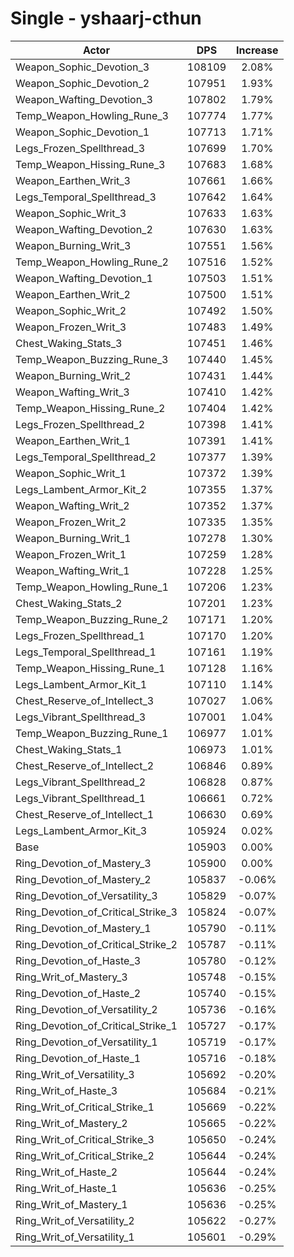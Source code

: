 # Single - yshaarj-cthun
| Actor | DPS | Increase |
|---|:---:|:---:|
|Weapon_Sophic_Devotion_3|108109|2.08%|
|Weapon_Sophic_Devotion_2|107951|1.93%|
|Weapon_Wafting_Devotion_3|107802|1.79%|
|Temp_Weapon_Howling_Rune_3|107774|1.77%|
|Weapon_Sophic_Devotion_1|107713|1.71%|
|Legs_Frozen_Spellthread_3|107699|1.70%|
|Temp_Weapon_Hissing_Rune_3|107683|1.68%|
|Weapon_Earthen_Writ_3|107661|1.66%|
|Legs_Temporal_Spellthread_3|107642|1.64%|
|Weapon_Sophic_Writ_3|107633|1.63%|
|Weapon_Wafting_Devotion_2|107630|1.63%|
|Weapon_Burning_Writ_3|107551|1.56%|
|Temp_Weapon_Howling_Rune_2|107516|1.52%|
|Weapon_Wafting_Devotion_1|107503|1.51%|
|Weapon_Earthen_Writ_2|107500|1.51%|
|Weapon_Sophic_Writ_2|107492|1.50%|
|Weapon_Frozen_Writ_3|107483|1.49%|
|Chest_Waking_Stats_3|107451|1.46%|
|Temp_Weapon_Buzzing_Rune_3|107440|1.45%|
|Weapon_Burning_Writ_2|107431|1.44%|
|Weapon_Wafting_Writ_3|107410|1.42%|
|Temp_Weapon_Hissing_Rune_2|107404|1.42%|
|Legs_Frozen_Spellthread_2|107398|1.41%|
|Weapon_Earthen_Writ_1|107391|1.41%|
|Legs_Temporal_Spellthread_2|107377|1.39%|
|Weapon_Sophic_Writ_1|107372|1.39%|
|Legs_Lambent_Armor_Kit_2|107355|1.37%|
|Weapon_Wafting_Writ_2|107352|1.37%|
|Weapon_Frozen_Writ_2|107335|1.35%|
|Weapon_Burning_Writ_1|107278|1.30%|
|Weapon_Frozen_Writ_1|107259|1.28%|
|Weapon_Wafting_Writ_1|107228|1.25%|
|Temp_Weapon_Howling_Rune_1|107206|1.23%|
|Chest_Waking_Stats_2|107201|1.23%|
|Temp_Weapon_Buzzing_Rune_2|107171|1.20%|
|Legs_Frozen_Spellthread_1|107170|1.20%|
|Legs_Temporal_Spellthread_1|107161|1.19%|
|Temp_Weapon_Hissing_Rune_1|107128|1.16%|
|Legs_Lambent_Armor_Kit_1|107110|1.14%|
|Chest_Reserve_of_Intellect_3|107027|1.06%|
|Legs_Vibrant_Spellthread_3|107001|1.04%|
|Temp_Weapon_Buzzing_Rune_1|106977|1.01%|
|Chest_Waking_Stats_1|106973|1.01%|
|Chest_Reserve_of_Intellect_2|106846|0.89%|
|Legs_Vibrant_Spellthread_2|106828|0.87%|
|Legs_Vibrant_Spellthread_1|106661|0.72%|
|Chest_Reserve_of_Intellect_1|106630|0.69%|
|Legs_Lambent_Armor_Kit_3|105924|0.02%|
|Base|105903|0.00%|
|Ring_Devotion_of_Mastery_3|105900|0.00%|
|Ring_Devotion_of_Mastery_2|105837|-0.06%|
|Ring_Devotion_of_Versatility_3|105829|-0.07%|
|Ring_Devotion_of_Critical_Strike_3|105824|-0.07%|
|Ring_Devotion_of_Mastery_1|105790|-0.11%|
|Ring_Devotion_of_Critical_Strike_2|105787|-0.11%|
|Ring_Devotion_of_Haste_3|105780|-0.12%|
|Ring_Writ_of_Mastery_3|105748|-0.15%|
|Ring_Devotion_of_Haste_2|105740|-0.15%|
|Ring_Devotion_of_Versatility_2|105736|-0.16%|
|Ring_Devotion_of_Critical_Strike_1|105727|-0.17%|
|Ring_Devotion_of_Versatility_1|105719|-0.17%|
|Ring_Devotion_of_Haste_1|105716|-0.18%|
|Ring_Writ_of_Versatility_3|105692|-0.20%|
|Ring_Writ_of_Haste_3|105684|-0.21%|
|Ring_Writ_of_Critical_Strike_1|105669|-0.22%|
|Ring_Writ_of_Mastery_2|105665|-0.22%|
|Ring_Writ_of_Critical_Strike_3|105650|-0.24%|
|Ring_Writ_of_Critical_Strike_2|105644|-0.24%|
|Ring_Writ_of_Haste_2|105644|-0.24%|
|Ring_Writ_of_Haste_1|105636|-0.25%|
|Ring_Writ_of_Mastery_1|105636|-0.25%|
|Ring_Writ_of_Versatility_2|105622|-0.27%|
|Ring_Writ_of_Versatility_1|105601|-0.29%|
